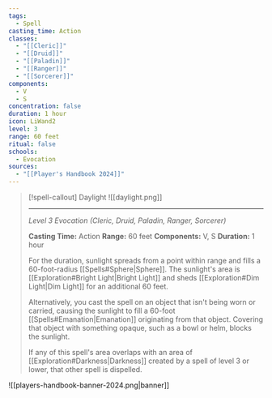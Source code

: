 ```yaml
---
tags:
  - Spell
casting_time: Action
classes:
  - "[[Cleric]]"
  - "[[Druid]]"
  - "[[Paladin]]"
  - "[[Ranger]]"
  - "[[Sorcerer]]"
components:
  - V
  - S
concentration: false
duration: 1 hour
icon: LiWand2
level: 3
range: 60 feet
ritual: false
schools:
  - Evocation
sources: 
  - "[[Player's Handbook 2024]]"
---
```

>[!spell-callout] Daylight
>![[daylight.png]]
>
>---
>_Level 3 Evocation (Cleric, Druid, Paladin, Ranger, Sorcerer)_
>
>**Casting Time:** Action
>**Range:** 60 feet
>**Components:** V, S
>**Duration:** 1 hour
>
>For the duration, sunlight spreads from a point within range and fills a 60-foot-radius [[Spells#Sphere\|Sphere]]. The sunlight's area is [[Exploration#Bright Light\|Bright Light]] and sheds [[Exploration#Dim Light\|Dim Light]] for an additional 60 feet.
>
>Alternatively, you cast the spell on an object that isn't being worn or carried, causing the sunlight to fill a 60-foot [[Spells#Emanation\|Emanation]] originating from that object. Covering that object with something opaque, such as a bowl or helm, blocks the sunlight.
>
>If any of this spell's area overlaps with an area of [[Exploration#Darkness\|Darkness]] created by a spell of level 3 or lower, that other spell is dispelled.


![[players-handbook-banner-2024.png|banner]]